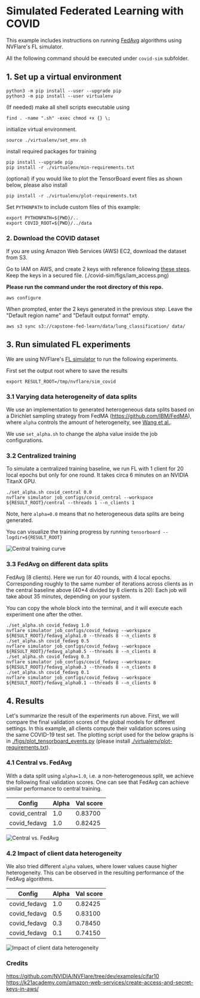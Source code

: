 # Simulated Federated Learning with COVID

This example includes instructions on running [FedAvg](https://arxiv.org/abs/1602.05629) algorithms using NVFlare's FL simulator.

All the following command should be executed under `covid-sim` subfolder.

## 1. Set up a virtual environment
```
python3 -m pip install --user --upgrade pip
python3 -m pip install --user virtualenv
```
(If needed) make all shell scripts executable using
```
find . -name ".sh" -exec chmod +x {} \;
```
initialize virtual environment.
```
source ./virtualenv/set_env.sh
```
install required packages for training
```
pip install --upgrade pip
pip install -r ./virtualenv/min-requirements.txt
```
(optional) if you would like to plot the TensorBoard event files as shown below, please also install
```
pip install -r ./virtualenv/plot-requirements.txt
```
Set `PYTHONPATH` to include custom files of this example:
```
export PYTHONPATH=${PWD}/..
export COVID_ROOT=${PWD}/../data
```

### 2. Download the COVID dataset 

If you are using Amazon Web Services (AWS) EC2, download the dataset from S3.

Go to IAM on AWS, and create 2 keys with reference foliowing [these steps](https://k21academy.com/amazon-web-services/create-access-and-secret-keys-in-aws/). Keep the keys in a secured file.
(./covid-sim/figs/iam_access.png)

**Please run the command under the root directory of this repo.**
```
aws configure
```
When prompted, enter the 2 keys generated in the previous step. Leave the "Default region name" and "Default output format" empty.
```
aws s3 sync s3://capstone-fed-learn/data/lung_classification/ data/
```

## 3. Run simulated FL experiments

We are using NVFlare's [FL simulator](https://nvflare.readthedocs.io/en/latest/user_guide/fl_simulator.html) to run the following experiments. 

First set the output root where to save the results
```
export RESULT_ROOT=/tmp/nvflare/sim_covid
```

### 3.1 Varying data heterogeneity of data splits

We use an implementation to generated heterogeneous data splits based on a Dirichlet sampling strategy 
from FedMA (https://github.com/IBM/FedMA), where `alpha` controls the amount of heterogeneity, 
see [Wang et al.](https://arxiv.org/abs/2002.06440).

We use `set_alpha.sh` to change the alpha value inside the job configurations.

### 3.2 Centralized training

To simulate a centralized training baseline, we run FL with 1 client for 20 local epochs but only for one round. 
It takes circa 6 minutes on an NVIDIA TitanX GPU.
```
./set_alpha.sh covid_central 0.0
nvflare simulator job_configs/covid_central --workspace ${RESULT_ROOT}/central --threads 1 --n_clients 1
```
Note, here `alpha=0.0` means that no heterogeneous data splits are being generated.

You can visualize the training progress by running `tensorboard --logdir=${RESULT_ROOT}`

![Central training curve](./covid-sim/figs/central_training.png)

### 3.3 FedAvg on different data splits

FedAvg (8 clients). Here we run for 40 rounds, with 4 local epochs. Corresponding roughly 
to the same number of iterations across clients as in the central baseline above (40*4 divided by 8 clients is 20):
Each job will take about 35 minutes, depending on your system. 

You can copy the whole block into the terminal, and it will execute each experiment one after the other.
```
./set_alpha.sh covid_fedavg 1.0
nvflare simulator job_configs/covid_fedavg --workspace ${RESULT_ROOT}/fedavg_alpha1.0 --threads 8 --n_clients 8
./set_alpha.sh covid_fedavg 0.5
nvflare simulator job_configs/covid_fedavg --workspace ${RESULT_ROOT}/fedavg_alpha0.5 --threads 8 --n_clients 8
./set_alpha.sh covid_fedavg 0.3
nvflare simulator job_configs/covid_fedavg --workspace ${RESULT_ROOT}/fedavg_alpha0.3 --threads 8 --n_clients 8
./set_alpha.sh covid_fedavg 0.1
nvflare simulator job_configs/covid_fedavg --workspace ${RESULT_ROOT}/fedavg_alpha0.1 --threads 8 --n_clients 8
```

## 4. Results

Let's summarize the result of the experiments run above. First, we will compare the final validation scores of 
the global models for different settings. In this example, all clients compute their validation scores using the
same COVID-19 test set. The plotting script used for the below graphs is in 
[./figs/plot_tensorboard_events.py](./covid-sim/figs/plot_tensorboard_events.py) 
(please install [./virtualenv/plot-requirements.txt](./covid-sim/virtualenv/plot-requirements.txt)).

### 4.1 Central vs. FedAvg
With a data split using `alpha=1.0`, i.e. a non-heterogeneous split, we achieve the following final validation scores.
One can see that FedAvg can achieve similar performance to central training.

| Config	| Alpha	| 	Val score	| 
| ----------- | ----------- |  ----------- |
| covid_central | 1.0	| 	0.83700	| 
| covid_fedavg  | 1.0	| 	0.82425	| 

![Central vs. FedAvg](./covid-sim/figs/central_vs_fedavg.png)

### 4.2 Impact of client data heterogeneity

We also tried different `alpha` values, where lower values cause higher heterogeneity. 
This can be observed in the resulting performance of the FedAvg algorithms.  

| Config |	Alpha |	Val score |
| ----------- | ----------- |  ----------- |
| covid_fedavg |	1.0 |	0.82425 |
| covid_fedavg |	0.5 |	0.83100 |
| covid_fedavg |	0.3 |	0.78450 |
| covid_fedavg |	0.1 |	0.74150 |

![Impact of client data heterogeneity](./covid-sim/figs/fedavg_alpha.png)

### Credits

https://github.com/NVIDIA/NVFlare/tree/dev/examples/cifar10
https://k21academy.com/amazon-web-services/create-access-and-secret-keys-in-aws/
